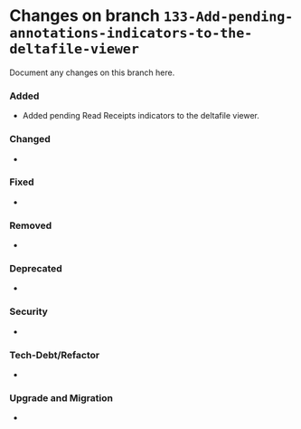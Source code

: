 # Changes on branch `133-Add-pending-annotations-indicators-to-the-deltafile-viewer`
Document any changes on this branch here.
### Added
- Added pending Read Receipts indicators to the deltafile viewer. 

### Changed
- 

### Fixed
- 

### Removed
- 

### Deprecated
- 

### Security
- 

### Tech-Debt/Refactor
- 

### Upgrade and Migration
- 
